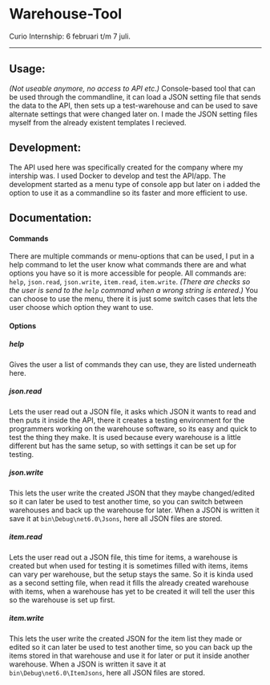 # Warehouse-Tool
Curio Internship: 6 februari t/m 7 juli.

***
## Usage:
*(Not useable anymore, no access to API etc.)*
Console-based tool that can be used through the commandline, it can load a JSON setting file that sends the data to the API, 
then sets up a test-warehouse and can be used to save alternate settings that were changed later on. 
I made the JSON setting files myself from the already existent templates I recieved.

## Development:
The API used here was specifically created for the company where my intership was. I used Docker to develop and test the API/app.
The development started as a menu type of console app but later on i added the option to use it as a commandline so its faster and more efficient to use.

## Documentation:
#### Commands
There are multiple commands or menu-options that can be used, I put in a help command to let the user know what commands there are and what options you have so it is more accessible for people. 
All commands are: `help`, `json.read`, `json.write`, `item.read`, `item.write`.
*(There are checks so the user is send to the `help` command when a wrong string is entered.)*
You can choose to use the menu, there it is just some switch cases that lets the user choose which option they want to use.

#### Options
##### help
Gives the user a list of commands they can use, they are listed underneath here.
##### json.read
Lets the user read out a JSON file, it asks which JSON it wants to read and then puts it inside the API, there it creates a testing environment for the programmers working on the warehouse software, so its easy and quick to test the thing they make.
It is used because every warehouse is a little different but has the same setup, so with settings it can be set up for testing.
##### json.write
This lets the user write the created JSON that they maybe changed/edited so it can later be used to test another time, so you can switch between warehouses and back up the warehouse for later.
When a JSON is written it save it at `bin\Debug\net6.0\Jsons`, here all JSON files are stored.
##### item.read
Lets the user read out a JSON file, this time for items, a warehouse is created but when used for testing it is sometimes filled with items, items can vary per warehouse, but the setup stays the same.
So it is kinda used as a second setting file, when read it fills the already created warehouse with items, when a warehouse has yet to be created it will tell the user this so the warehouse is set up first.
##### item.write
This lets the user write the created JSON for the item list they made or edited so it can later be used to test another time, so you can back up the items stored in that warehouse and use it for later or put it inside another warehouse.
When a JSON is written it save it at `bin\Debug\net6.0\ItemJsons`, here all JSON files are stored.
